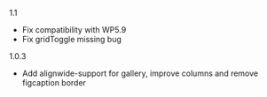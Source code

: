 1.1
- Fix compatibility with WP5.9
- Fix gridToggle missing bug

1.0.3
- Add alignwide-support for gallery, improve columns and remove figcaption border